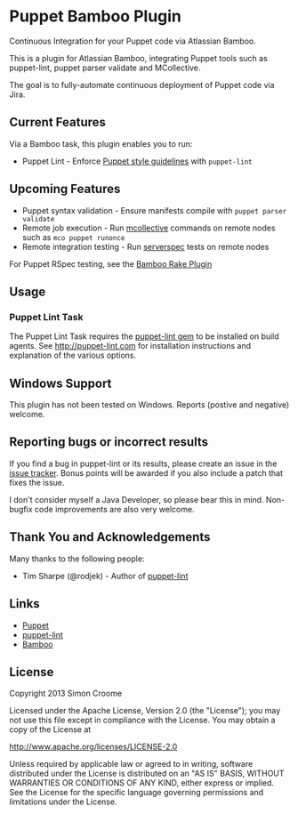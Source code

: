 # Puppet Bamboo Plugin

Continuous Integration for your Puppet code via Atlassian Bamboo.

This is a plugin for Atlassian Bamboo, integrating Puppet tools such as 
puppet-lint, puppet parser validate and MCollective.  

The goal is to fully-automate continuous deployment of Puppet code via Jira.

## Current Features
Via a Bamboo task, this plugin enables you to run:
* Puppet Lint - Enforce [Puppet style guidelines](http://docs.puppetlabs.com/guides/style_guide.html) 
with `puppet-lint`

## Upcoming Features
* Puppet syntax validation - Ensure manifests compile with `puppet parser validate`
* Remote job execution - Run [mcollective](http://puppetlabs.com/mcollective) 
commands on remote nodes such as `mco puppet runonce`
* Remote integration testing - Run [serverspec](http://serverspec.org/) tests on remote nodes

For Puppet RSpec testing, see the 
[Bamboo Rake Plugin](https://marketplace.atlassian.com/plugins/au.id.wolfe.bamboo.rake-bamboo-plugin)

## Usage

### Puppet Lint Task
The Puppet Lint Task requires the [puppet-lint gem](http://rubygems.org/gems/puppet-lint) 
to be installed on build agents.  See http://puppet-lint.com for installation instructions 
and explanation of the various options.

## Windows Support

This plugin has not been tested on Windows.  Reports (postive and negative) welcome.

## Reporting bugs or incorrect results

If you find a bug in puppet-lint or its results, please create an issue in the
[issue tracker](https://github.com/croomes/bamboo-puppet-plugin/issues/).  Bonus
points will be awarded if you also include a patch that fixes the issue.

I don't consider myself a Java Developer, so please bear this in mind.  Non-bugfix 
code improvements are also very welcome.

## Thank You and Acknowledgements

Many thanks to the following people:

 * Tim Sharpe (@rodjek) - Author of [puppet-lint](http://puppet-lint.com/)

## Links

* [Puppet](http://puppetlabs.com/puppet)
* [puppet-lint](http://puppet-lint.com)
* [Bamboo](http://www.atlassian.com/software/bamboo/overview)

## License

Copyright 2013 Simon Croome

Licensed under the Apache License, Version 2.0 (the "License");
you may not use this file except in compliance with the License.
You may obtain a copy of the License at

  http://www.apache.org/licenses/LICENSE-2.0

Unless required by applicable law or agreed to in writing, software
distributed under the License is distributed on an "AS IS" BASIS,
WITHOUT WARRANTIES OR CONDITIONS OF ANY KIND, either express or implied.
See the License for the specific language governing permissions and
limitations under the License.